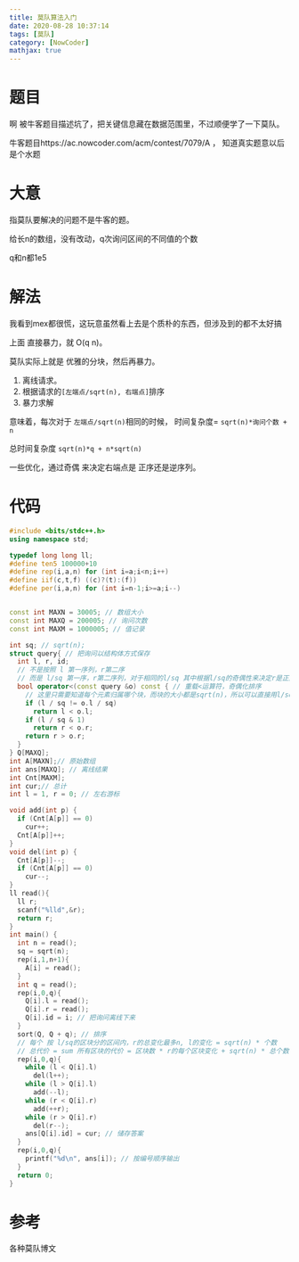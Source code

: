 ```yaml
---
title: 莫队算法入门
date: 2020-08-28 10:37:14
tags: [莫队]
category: [NowCoder]
mathjax: true
---
```


# 题目

啊 被牛客题目描述坑了，把关键信息藏在数据范围里，不过顺便学了一下莫队。

牛客题目https://ac.nowcoder.com/acm/contest/7079/A ， 知道真实题意以后是个水题

# 大意

指莫队要解决的问题不是牛客的题。

给长n的数组，没有改动，q次询问区间的不同值的个数

q和n都1e5

# 解法

我看到mex都很慌，这玩意虽然看上去是个质朴的东西，但涉及到的都不太好搞

上面 直接暴力，就 O(q n)。

莫队实际上就是 优雅的分块，然后再暴力。

1. 离线请求。
2. 根据请求的`[左端点/sqrt(n), 右端点]`排序
3. 暴力求解

意味着，每次对于 `左端点/sqrt(n)`相同的时候， 时间复杂度= `sqrt(n)*询问个数 + n`

总时间复杂度 `sqrt(n)*q + n*sqrt(n)`

一些优化，通过奇偶 来决定右端点是 正序还是逆序列。

# 代码

```c++
#include <bits/stdc++.h>
using namespace std;

typedef long long ll;
#define ten5 100000+10
#define rep(i,a,n) for (int i=a;i<n;i++)
#define iif(c,t,f) ((c)?(t):(f))
#define per(i,a,n) for (int i=n-1;i>=a;i--)


const int MAXN = 30005; // 数组大小
const int MAXQ = 200005; // 询问次数
const int MAXM = 1000005; // 值记录

int sq; // sqrt(n);
struct query{ // 把询问以结构体方式保存
  int l, r, id;
  // 不是按照 l 第一序列，r第二序
  // 而是 l/sq 第一序，r第二序列，对于相同的l/sq 其中根据l/sq的奇偶性来决定r是正向序还是逆向序
  bool operator<(const query &o) const { // 重载<运算符，奇偶化排序
    // 这里只需要知道每个元素归属哪个块，而块的大小都是sqrt(n)，所以可以直接用l/sq
    if (l / sq != o.l / sq)
      return l < o.l;
    if (l / sq & 1)
      return r < o.r;
    return r > o.r;
  }
} Q[MAXQ];
int A[MAXN];// 原始数组
int ans[MAXQ]; // 离线结果
int Cnt[MAXM];
int cur;// 总计
int l = 1, r = 0; // 左右游标

void add(int p) {
  if (Cnt[A[p]] == 0)
    cur++;
  Cnt[A[p]]++;
}
void del(int p) {
  Cnt[A[p]]--;
  if (Cnt[A[p]] == 0)
    cur--;
}
ll read(){
  ll r;
  scanf("%lld",&r);
  return r;
}
int main() {
  int n = read();
  sq = sqrt(n);
  rep(i,1,n+1){
    A[i] = read();
  }
  int q = read();
  rep(i,0,q){
    Q[i].l = read();
    Q[i].r = read();
    Q[i].id = i; // 把询问离线下来
  }
  sort(Q, Q + q); // 排序
  // 每个 按 l/sq的区块分的区间内，r的总变化最多n, l的变化 = sqrt(n) * 个数
  // 总代价 = sum 所有区块的代价 = 区块数 * r的每个区块变化 + sqrt(n) * 总个数 = n^(3/2) + q * n^(1/2);
  rep(i,0,q){
    while (l < Q[i].l)
      del(l++);
    while (l > Q[i].l)
      add(--l);
    while (r < Q[i].r)
      add(++r);
    while (r > Q[i].r)
      del(r--);
    ans[Q[i].id] = cur; // 储存答案
  }
  rep(i,0,q){
    printf("%d\n", ans[i]); // 按编号顺序输出
  }
  return 0;
}
```

# 参考

各种莫队博文

